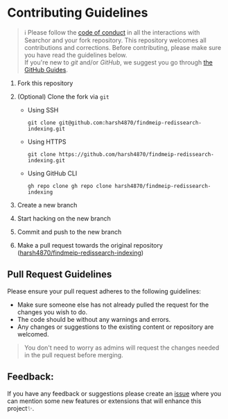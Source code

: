 # Contributing Guidelines

> :information_source: Please follow the [code of conduct](CODE_OF_CONDUCT.md) in all the interactions with Searchor and your fork repository.
This repository welcomes all contributions and corrections. Before contributing, please make sure you have read the guidelines below. <br>
If you're new to _git_ and/or _GitHub_, we suggest you go through [the GitHub Guides](https://guides.github.com/introduction/flow/).
1. Fork this repository
2. (Optional) Clone the fork via `git`
   - Using SSH

     ```shell
     git clone git@github.com:harsh4870/findmeip-redissearch-indexing.git
     ```

   - Using HTTPS

     ```shell
     git clone https://github.com/harsh4870/findmeip-redissearch-indexing.git
     ```

   - Using GitHub CLI

     ```shell
     gh repo clone gh repo clone harsh4870/findmeip-redissearch-indexing
     ```

3. Create a new branch 
4. Start hacking on the new branch
5. Commit and push to the new branch
6. Make a pull request towards the original repository ([harsh4870/findmeip-redissearch-indexing](https://github.com/harsh4870/findmeip-redissearch-indexing))

## Pull Request Guidelines

Please ensure your pull request adheres to the following guidelines:

- Make sure someone else has not already pulled the request for the changes you wish to do.
- The code should be without any warnings and errors.
- Any changes or suggestions to the existing content or repository are welcomed.

> You don't need to worry as admins will request the changes needed in the pull request before merging.
## Feedback:

If you have any feedback or suggestions please create an  <a href="https://github.com/harsh4870/findmeip-redissearch-indexing/issues">issue</a> where you can mention some new features or extensions that will enhance this project✨.

<!-- ------------------------------------------------------------------------------------------------------------------------------------------------------->

